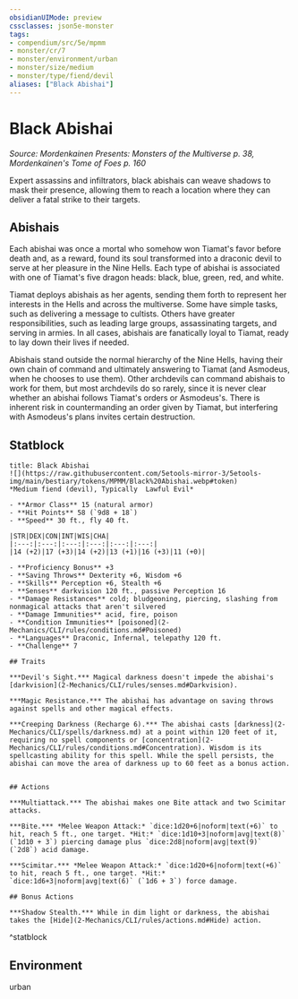 ```yaml
---
obsidianUIMode: preview
cssclasses: json5e-monster
tags:
- compendium/src/5e/mpmm
- monster/cr/7
- monster/environment/urban
- monster/size/medium
- monster/type/fiend/devil
aliases: ["Black Abishai"]
---
```

# Black Abishai
*Source: Mordenkainen Presents: Monsters of the Multiverse p. 38, Mordenkainen's Tome of Foes p. 160*  

Expert assassins and infiltrators, black abishais can weave shadows to mask their presence, allowing them to reach a location where they can deliver a fatal strike to their targets.

## Abishais

Each abishai was once a mortal who somehow won Tiamat's favor before death and, as a reward, found its soul transformed into a draconic devil to serve at her pleasure in the Nine Hells. Each type of abishai is associated with one of Tiamat's five dragon heads: black, blue, green, red, and white.

Tiamat deploys abishais as her agents, sending them forth to represent her interests in the Hells and across the multiverse. Some have simple tasks, such as delivering a message to cultists. Others have greater responsibilities, such as leading large groups, assassinating targets, and serving in armies. In all cases, abishais are fanatically loyal to Tiamat, ready to lay down their lives if needed.

Abishais stand outside the normal hierarchy of the Nine Hells, having their own chain of command and ultimately answering to Tiamat (and Asmodeus, when he chooses to use them). Other archdevils can command abishais to work for them, but most archdevils do so rarely, since it is never clear whether an abishai follows Tiamat's orders or Asmodeus's. There is inherent risk in countermanding an order given by Tiamat, but interfering with Asmodeus's plans invites certain destruction.

## Statblock

```ad-statblock
title: Black Abishai
![](https://raw.githubusercontent.com/5etools-mirror-3/5etools-img/main/bestiary/tokens/MPMM/Black%20Abishai.webp#token)
*Medium fiend (devil), Typically  Lawful Evil*

- **Armor Class** 15 (natural armor)
- **Hit Points** 58 (`9d8 + 18`)
- **Speed** 30 ft., fly 40 ft.

|STR|DEX|CON|INT|WIS|CHA|
|:---:|:---:|:---:|:---:|:---:|:---:|
|14 (+2)|17 (+3)|14 (+2)|13 (+1)|16 (+3)|11 (+0)|

- **Proficiency Bonus** +3
- **Saving Throws** Dexterity +6, Wisdom +6
- **Skills** Perception +6, Stealth +6
- **Senses** darkvision 120 ft., passive Perception 16
- **Damage Resistances** cold; bludgeoning, piercing, slashing from nonmagical attacks that aren't silvered
- **Damage Immunities** acid, fire, poison
- **Condition Immunities** [poisoned](2-Mechanics/CLI/rules/conditions.md#Poisoned)
- **Languages** Draconic, Infernal, telepathy 120 ft.
- **Challenge** 7

## Traits

***Devil's Sight.*** Magical darkness doesn't impede the abishai's [darkvision](2-Mechanics/CLI/rules/senses.md#Darkvision).

***Magic Resistance.*** The abishai has advantage on saving throws against spells and other magical effects.

***Creeping Darkness (Recharge 6).*** The abishai casts [darkness](2-Mechanics/CLI/spells/darkness.md) at a point within 120 feet of it, requiring no spell components or [concentration](2-Mechanics/CLI/rules/conditions.md#Concentration). Wisdom is its spellcasting ability for this spell. While the spell persists, the abishai can move the area of darkness up to 60 feet as a bonus action.


## Actions

***Multiattack.*** The abishai makes one Bite attack and two Scimitar attacks.

***Bite.*** *Melee Weapon Attack:* `dice:1d20+6|noform|text(+6)` to hit, reach 5 ft., one target. *Hit:* `dice:1d10+3|noform|avg|text(8)` (`1d10 + 3`) piercing damage plus `dice:2d8|noform|avg|text(9)` (`2d8`) acid damage.

***Scimitar.*** *Melee Weapon Attack:* `dice:1d20+6|noform|text(+6)` to hit, reach 5 ft., one target. *Hit:* `dice:1d6+3|noform|avg|text(6)` (`1d6 + 3`) force damage.

## Bonus Actions

***Shadow Stealth.*** While in dim light or darkness, the abishai takes the [Hide](2-Mechanics/CLI/rules/actions.md#Hide) action.
```
^statblock

## Environment

urban